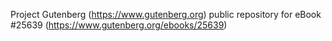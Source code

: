 Project Gutenberg (https://www.gutenberg.org) public repository for eBook #25639 (https://www.gutenberg.org/ebooks/25639)
